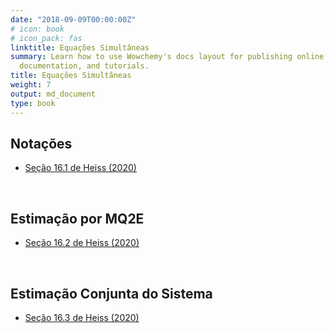 ```yaml
---
date: "2018-09-09T00:00:00Z"
# icon: book
# icon_pack: fas
linktitle: Equações Simultâneas
summary: Learn how to use Wowchemy's docs layout for publishing online courses, software
  documentation, and tutorials.
title: Equações Simultâneas
weight: 7
output: md_document
type: book
---
```





## Notações

- [Seção 16.1 de Heiss (2020)](http://www.urfie.net/read/index.html#page/257)




</br>


## Estimação por MQ2E

- [Seção 16.2 de Heiss (2020)](http://www.urfie.net/read/index.html#page/258)




</br>


## Estimação Conjunta do Sistema

- [Seção 16.3 de Heiss (2020)](http://www.urfie.net/read/index.html#page/259)




</br>


